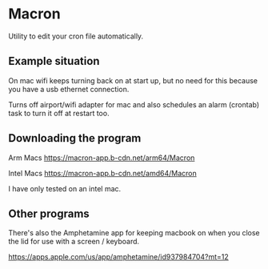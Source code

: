 # Macron

Utility to edit your cron file automatically.


## Example situation

On mac wifi keeps turning back on at start up, but no need for this because you have a usb ethernet connection.

Turns off airport/wifi adapter for mac and also schedules an alarm (crontab) task to turn it off at restart too.



## Downloading the program

Arm Macs https://macron-app.b-cdn.net/arm64/Macron

Intel Macs https://macron-app.b-cdn.net/amd64/Macron

I have only tested on an intel mac.


## Other programs

There's also the Amphetamine app for keeping macbook on when you close the lid for use with a screen / keyboard.

https://apps.apple.com/us/app/amphetamine/id937984704?mt=12
